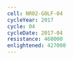 ```yaml
---
cell: NR02-GOLF-04
cycleYear: 2017
cycle: 04
cycleDate: 2017-04
resistance: 460000
enlightened: 427000 
---
```

      